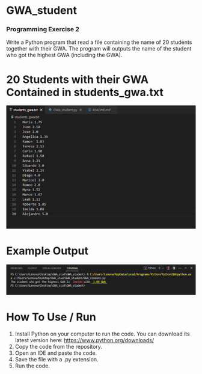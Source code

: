 # GWA_student
### Programming Exercise 2

Write a Python program that read a file containing the name of 20 students together with their GWA. The program will outputs the name of the student who got the highest GWA (including the GWA).

# 20 Students with their GWA Contained in students_gwa.txt
![](gwapic/p2_exp_sdt.PNG)

# Example Output

![](gwapic/p2_exp_opt.PNG)
# How To Use / Run
1. Install Python on your computer to run the code. You can download its latest version here: https://www.python.org/downloads/ 
2. Copy the code from the repository. 
3. Open an IDE and paste the code. 
4. Save the file with a .py extension. 
5. Run the code. 
